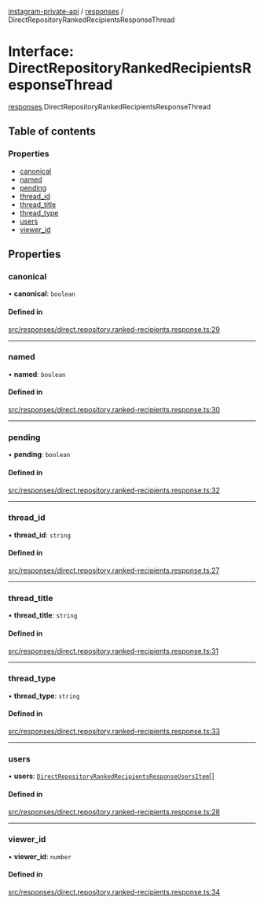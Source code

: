 [instagram-private-api](../../README.md) / [responses](../../modules/responses.md) / DirectRepositoryRankedRecipientsResponseThread

# Interface: DirectRepositoryRankedRecipientsResponseThread

[responses](../../modules/responses.md).DirectRepositoryRankedRecipientsResponseThread

## Table of contents

### Properties

- [canonical](DirectRepositoryRankedRecipientsResponseThread.md#canonical)
- [named](DirectRepositoryRankedRecipientsResponseThread.md#named)
- [pending](DirectRepositoryRankedRecipientsResponseThread.md#pending)
- [thread\_id](DirectRepositoryRankedRecipientsResponseThread.md#thread_id)
- [thread\_title](DirectRepositoryRankedRecipientsResponseThread.md#thread_title)
- [thread\_type](DirectRepositoryRankedRecipientsResponseThread.md#thread_type)
- [users](DirectRepositoryRankedRecipientsResponseThread.md#users)
- [viewer\_id](DirectRepositoryRankedRecipientsResponseThread.md#viewer_id)

## Properties

### canonical

• **canonical**: `boolean`

#### Defined in

[src/responses/direct.repository.ranked-recipients.response.ts:29](https://github.com/Nerixyz/instagram-private-api/blob/b3351b9/src/responses/direct.repository.ranked-recipients.response.ts#L29)

___

### named

• **named**: `boolean`

#### Defined in

[src/responses/direct.repository.ranked-recipients.response.ts:30](https://github.com/Nerixyz/instagram-private-api/blob/b3351b9/src/responses/direct.repository.ranked-recipients.response.ts#L30)

___

### pending

• **pending**: `boolean`

#### Defined in

[src/responses/direct.repository.ranked-recipients.response.ts:32](https://github.com/Nerixyz/instagram-private-api/blob/b3351b9/src/responses/direct.repository.ranked-recipients.response.ts#L32)

___

### thread\_id

• **thread\_id**: `string`

#### Defined in

[src/responses/direct.repository.ranked-recipients.response.ts:27](https://github.com/Nerixyz/instagram-private-api/blob/b3351b9/src/responses/direct.repository.ranked-recipients.response.ts#L27)

___

### thread\_title

• **thread\_title**: `string`

#### Defined in

[src/responses/direct.repository.ranked-recipients.response.ts:31](https://github.com/Nerixyz/instagram-private-api/blob/b3351b9/src/responses/direct.repository.ranked-recipients.response.ts#L31)

___

### thread\_type

• **thread\_type**: `string`

#### Defined in

[src/responses/direct.repository.ranked-recipients.response.ts:33](https://github.com/Nerixyz/instagram-private-api/blob/b3351b9/src/responses/direct.repository.ranked-recipients.response.ts#L33)

___

### users

• **users**: [`DirectRepositoryRankedRecipientsResponseUsersItem`](DirectRepositoryRankedRecipientsResponseUsersItem.md)[]

#### Defined in

[src/responses/direct.repository.ranked-recipients.response.ts:28](https://github.com/Nerixyz/instagram-private-api/blob/b3351b9/src/responses/direct.repository.ranked-recipients.response.ts#L28)

___

### viewer\_id

• **viewer\_id**: `number`

#### Defined in

[src/responses/direct.repository.ranked-recipients.response.ts:34](https://github.com/Nerixyz/instagram-private-api/blob/b3351b9/src/responses/direct.repository.ranked-recipients.response.ts#L34)

